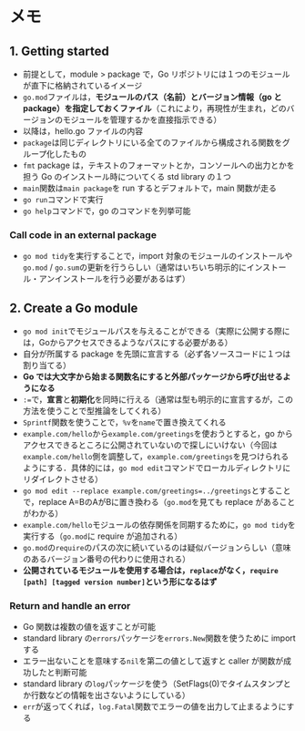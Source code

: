 # メモ

## 1. Getting started
- 前提として，module > package で，Go リポジトリには１つのモジュールが直下に格納されているイメージ
- `go.mod`ファイルは，**モジュールのパス（名前）とバージョン情報（go と package）を指定しておくファイル**（これにより，再現性が生まれ，どのバージョンのモジュールを管理するかを直接指示できる）
- 以降は，hello.go ファイルの内容
- `package`は同じディレクトリにいる全てのファイルから構成される関数をグループ化したもの
- `fmt` package は，テキストのフォーマットとか，コンソールへの出力とかを担う Go のインストール時についてくる std library の１つ
- `main`関数は`main package`を run するとデフォルトで，main 関数が走る
- `go run`コマンドで実行
- `go help`コマンドで，go のコマンドを列挙可能
### Call code in an external package
- `go mod tidy`を実行することで，import 対象のモジュールのインストールや`go.mod` / `go.sum`の更新を行うらしい（通常はいちいち明示的にインストール・アンインストールを行う必要があるはず）


## 2. Create a Go module
- `go mod init`でモジュールパスを与えることができる（実際に公開する際には，Goからアクセスできるようなパスにする必要がある）
- 自分が所属する package を先頭に宣言する（必ず各ソースコードに１つは割り当てる）
- **Go では大文字から始まる関数名にすると外部パッケージから呼び出せるようになる**
- `:=`で，**宣言**と**初期化**を同時に行える（通常は型も明示的に宣言するが，この方法を使うことで型推論をしてくれる）
- `Sprintf`関数を使うことで，`%v`を`name`で置き換えてくれる
- `example.com/hello`から`example.com/greetings`を使おうとすると，go からアクセスできるところに公開されていないので探しにいけない（今回は`example.com/hello`側を調整して，`example.com/greetings`を見つけられるようにする．具体的には，`go mod edit`コマンドでローカルディレクトリにリダイレクトさせる）
- `go mod edit --replace example.com/greetings=../greetings`とすることで，replace A=BのAがBに置き換わる（`go.mod`を見ても replace があることがわかる）
- `example.com/hello`モジュールの依存関係を同期するために，`go mod tidy`を実行する（`go.mod`に require が追加される）
- `go.mod`の`require`のパスの次に続いているのは疑似バージョンらしい（意味のあるバージョン番号の代わりに使用される）
- **公開されているモジュールを使用する場合は，`replace`がなく，`require [path] [tagged version number]`という形になるはず**
### Return and handle an error
- Go 関数は複数の値を返すことが可能
- standard library の`errors`パッケージを`errors.New`関数を使うために import する
- エラー出ないことを意味する`nil`を第二の値として返すと caller が関数が成功したと判断可能
- standard library の`log`パッケージを使う（SetFlags(0)でタイムスタンプとか行数などの情報を出さないようにしている）
- `err`が返ってくれば，`log.Fatal`関数でエラーの値を出力して止まるようにする